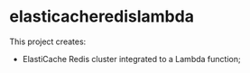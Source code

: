 # elasticacheredislambda

This project creates:
- ElastiCache Redis cluster integrated to a Lambda function;
